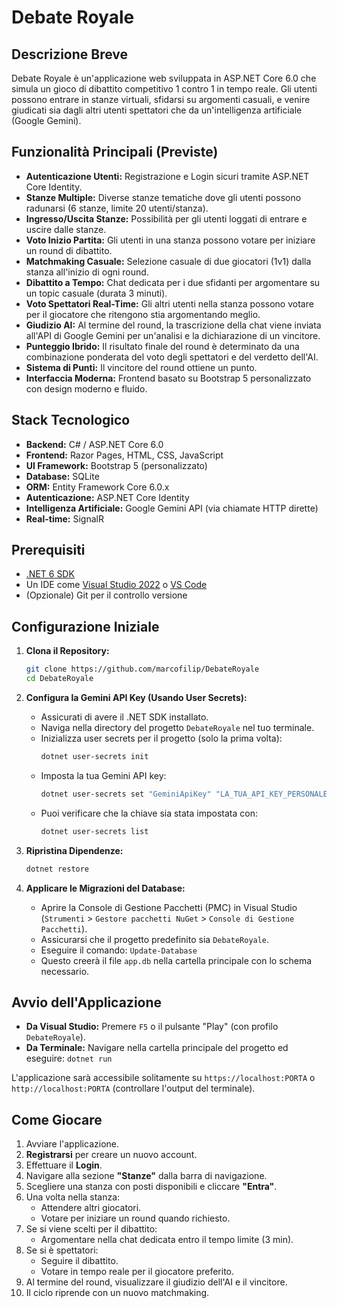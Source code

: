 # Debate Royale

## Descrizione Breve

Debate Royale è un'applicazione web sviluppata in ASP.NET Core 6.0 che simula un gioco di dibattito competitivo 1 contro 1 in tempo reale. Gli utenti possono entrare in stanze virtuali, sfidarsi su argomenti casuali, e venire giudicati sia dagli altri utenti spettatori che da un'intelligenza artificiale (Google Gemini).

## Funzionalità Principali (Previste)

-   **Autenticazione Utenti:** Registrazione e Login sicuri tramite ASP.NET Core Identity.
-   **Stanze Multiple:** Diverse stanze tematiche dove gli utenti possono radunarsi (6 stanze, limite 20 utenti/stanza).
-   **Ingresso/Uscita Stanze:** Possibilità per gli utenti loggati di entrare e uscire dalle stanze.
-   **Voto Inizio Partita:** Gli utenti in una stanza possono votare per iniziare un round di dibattito.
-   **Matchmaking Casuale:** Selezione casuale di due giocatori (1v1) dalla stanza all'inizio di ogni round.
-   **Dibattito a Tempo:** Chat dedicata per i due sfidanti per argomentare su un topic casuale (durata 3 minuti).
-   **Voto Spettatori Real-Time:** Gli altri utenti nella stanza possono votare per il giocatore che ritengono stia argomentando meglio.
-   **Giudizio AI:** Al termine del round, la trascrizione della chat viene inviata all'API di Google Gemini per un'analisi e la dichiarazione di un vincitore.
-   **Punteggio Ibrido:** Il risultato finale del round è determinato da una combinazione ponderata del voto degli spettatori e del verdetto dell'AI.
-   **Sistema di Punti:** Il vincitore del round ottiene un punto.
-   **Interfaccia Moderna:** Frontend basato su Bootstrap 5 personalizzato con design moderno e fluido.

## Stack Tecnologico

-   **Backend:** C# / ASP.NET Core 6.0
-   **Frontend:** Razor Pages, HTML, CSS, JavaScript
-   **UI Framework:** Bootstrap 5 (personalizzato)
-   **Database:** SQLite
-   **ORM:** Entity Framework Core 6.0.x
-   **Autenticazione:** ASP.NET Core Identity
-   **Intelligenza Artificiale:** Google Gemini API (via chiamate HTTP dirette)
-   **Real-time:** SignalR

## Prerequisiti

-   [.NET 6 SDK](https://dotnet.microsoft.com/en-us/download/dotnet/6.0)
-   Un IDE come [Visual Studio 2022](https://visualstudio.microsoft.com/) o [VS Code](https://code.visualstudio.com/)
-   (Opzionale) Git per il controllo versione

## Configurazione Iniziale

1.  **Clona il Repository:**

    ```bash
    git clone https://github.com/marcofilip/DebateRoyale
    cd DebateRoyale
    ```

2.  **Configura la Gemini API Key (Usando User Secrets):**

    -   Assicurati di avere il .NET SDK installato.
    -   Naviga nella directory del progetto `DebateRoyale` nel tuo terminale.
    -   Inizializza user secrets per il progetto (solo la prima volta):
        ```bash
        dotnet user-secrets init
        ```
    -   Imposta la tua Gemini API key:
        ```bash
        dotnet user-secrets set "GeminiApiKey" "LA_TUA_API_KEY_PERSONALE_QUI"
        ```
    -   Puoi verificare che la chiave sia stata impostata con:
        ```bash
        dotnet user-secrets list
        ```

3.  **Ripristina Dipendenze:**
    ```bash
    dotnet restore
    ```
4.  **Applicare le Migrazioni del Database:**
    -   Aprire la Console di Gestione Pacchetti (PMC) in Visual Studio (`Strumenti` > `Gestore pacchetti NuGet` > `Console di Gestione Pacchetti`).
    -   Assicurarsi che il progetto predefinito sia `DebateRoyale`.
    -   Eseguire il comando: `Update-Database`
    -   Questo creerà il file `app.db` nella cartella principale con lo schema necessario.

## Avvio dell'Applicazione

-   **Da Visual Studio:** Premere `F5` o il pulsante "Play" (con profilo `DebateRoyale`).
-   **Da Terminale:** Navigare nella cartella principale del progetto ed eseguire: `dotnet run`

L'applicazione sarà accessibile solitamente su `https://localhost:PORTA` o `http://localhost:PORTA` (controllare l'output del terminale).

## Come Giocare

1.  Avviare l'applicazione.
2.  **Registrarsi** per creare un nuovo account.
3.  Effettuare il **Login**.
4.  Navigare alla sezione **"Stanze"** dalla barra di navigazione.
5.  Scegliere una stanza con posti disponibili e cliccare **"Entra"**.
6.  Una volta nella stanza:
    -   Attendere altri giocatori.
    -   Votare per iniziare un round quando richiesto.
7.  Se si viene scelti per il dibattito:
    -   Argomentare nella chat dedicata entro il tempo limite (3 min).
8.  Se si è spettatori:
    -   Seguire il dibattito.
    -   Votare in tempo reale per il giocatore preferito.
9.  Al termine del round, visualizzare il giudizio dell'AI e il vincitore.
10. Il ciclo riprende con un nuovo matchmaking.
